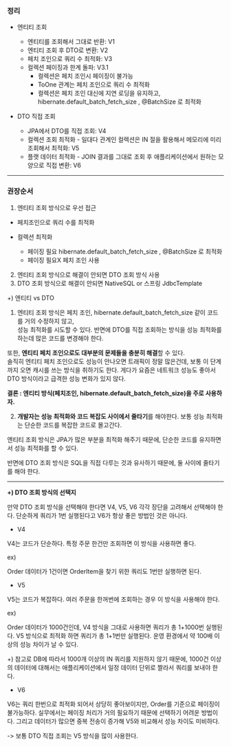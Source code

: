 ### 정리

* 엔티티 조회
  * 엔티티를 조회해서 그대로 반환: V1
  * 엔티티 조회 후 DTO로 변환: V2
  * 페치 조인으로 쿼리 수 최적화: V3
  * 컬렉션 페이징과 한계 돌파: V3.1
    * 컬렉션은 페치 조인시 페이징이 불가능
    * ToOne 관계는 페치 조인으로 쿼리 수 최적화 
    * 컬렉션은 페치 조인 대신에 지연 로딩을 유지하고, hibernate.default_batch_fetch_size , @BatchSize 로 최적화


* DTO 직접 조회
  * JPA에서 DTO를 직접 조회: V4
  * 컬렉션 조회 최적화 - 일대다 관계인 컬렉션은 IN 절을 활용해서 메모리에 미리 조회해서 최적화: V5
  * 플랫 데이터 최적화 - JOIN 결과를 그대로 조회 후 애플리케이션에서 원하는 모양으로 직접 변환: V6

---

### 권장순서

1. 엔티티 조회 방식으로 우선 접근
* 페치조인으로 쿼리 수를 최적화

* 컬렉션 최적화
  * 페이징 필요 hibernate.default_batch_fetch_size , @BatchSize 로 최적화
  * 페이징 필요X 페치 조인 사용

2. 엔티티 조회 방식으로 해결이 안되면 DTO 조회 방식 사용
3. DTO 조회 방식으로 해결이 안되면 NativeSQL or 스프링 JdbcTemplate

+) 엔티티 vs DTO

1. 엔티티 조회 방식은 페치 조인, hibernate.default_batch_fetch_size 같이 코드를 거의 수정하지 않고, <br/>
성능 최적화를 시도할 수 있다. 반면에 DTO를 직접 조회하는 방식을 성능 최적화를 하는데 많은 코드를 변경해야 한다.

또한, **엔티티 페치 조인으로도 대부분의 문제들을 충분히 해결**할 수 있다. <br/>
솔직히 엔티티 페치 조인으로도 성능이 안나오면 트래픽이 정말 많은건데, 보통 이 단계까지 오면 캐시를 쓰는 방식을 취하기도 한다. 게다가 요즘은 네트워크 성능도 좋아서 DTO 방식이라고 급격한 성능 변화가 있지 않다.

**결론 : 엔티티 방식(페치조인, hibernate.default_batch_fetch_size)을 주로 사용하자.**

2. **개발자는 성능 최적화와 코드 복잡도 사이에서 줄타기**를 해야한다. 보통 성능 최적화는 단순한 코드를 복잡한 코드로 몰고간다. 

엔티티 조회 방식은 JPA가 많은 부분을 최적화 해주기 때문에, 단순한 코드를 유지하면서 성능 최적화를 할 수 있다.

반면에 DTO 조회 방식은 SQL을 직접 다루는 것과 유사하기 때문에, 둘 사이에 줄타기를 해야 한다.

---

**+) DTO 조회 방식의 선택지**

만약 DTO 조회 방식을 선택해야 한다면 V4, V5, V6 각각 장단을 고려해서 선택해야 한다. 단순하게 쿼리가 1번 실행된다고 V6가 항상 좋은 방법인 것은 아니다.

 

 * V4

V4는 코드가 단순하다. 특정 주문 한건만 조회하면 이 방식을 사용하면 좋다.

ex)

Order 데이터가 1건이면 OrderItem을 찾기 위한 쿼리도 1번만 실행하면 된다.

 

* V5

V5는 코드가 복잡하다. 여러 주문을 한꺼번에 조회하는 경우 이 방식을 사용해야 한다.

ex)

Order 데이터가 1000건인데, V4 방식을 그대로 사용하면 쿼리가 총 1+1000번 실행된다. V5 방식으로 최적화 하면 쿼리가 총 1+1번만 실행된다. 운영 환경에서 약 100배 이상의 성능 차이가 날 수 있다.

+) 참고로 DB에 따라서 1000개 이상의 IN 쿼리를 지원하지 않기 때문에, 1000건 이상의 데이터에 대해서는 애플리케이션에서 일정 데이터 단위로 짤라서 쿼리를 보내야 한다.

 

* V6

V6는 쿼리 한번으로 최적화 되어서 상당히 좋아보이지만, Order를 기준으로 페이징이 불가능하다. 실무에서는 페이징 처리가 거의 필요하기 때문에 선택하기 어려운 방법이다. 그리고 데이터가 많으면 중복 전송이 증가해 V5와 비교해서 성능 차이도 미비하다.

 

-> 보통 DTO 직접 조회는 V5 방식을 많이 사용한다.
